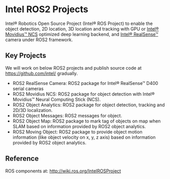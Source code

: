 # Intel ROS2 Projects
Intel® Robotics Open Source Project (Intel® ROS Project) to enable the object detection, 2D location, 3D location and tracking with GPU or [Intel® Movidius™ NCS](https://developer.movidius.com/) optimized deep learning backend, and [Intel® RealSense™](http://www.intel.com/realsense) camera under ROS2 framework.

## Key Projects
We will work on below ROS2 projects and publish source code at https://github.com/intel/ gradually.
*  ROS2 RealSense Camera: ROS2 package for Intel® RealSense™ D400 serial cameras
*  ROS2 Movidius NCS: ROS2 package for object detection with Intel® Movidius™ Neural Computing Stick (NCS).
*  ROS2 Object Analytics: ROS2 package for object detection, tracking and 2D/3D localization.
*  ROS2 Object Messages: ROS2 messages for object.
*  ROS2 Object Map: ROS2 package to mark tag of objects on map when SLAM based on information provided by ROS2 object analytics.
*  ROS2 Moving Object: ROS2 package to provide object motion information (like object velocity on x, y, z axis) based on information provided by ROS2 object analytics.

## Reference
ROS components at: http://wiki.ros.org/IntelROSProject